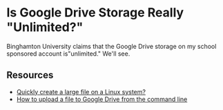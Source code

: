 # Is Google Drive Storage Really "Unlimited?"

Binghamton University claims that the Google Drive storage on my school sponsored account is"unlimited." We'll see.

## Resources

- [Quickly create a large file on a Linux system?](http://stackoverflow.com/questions/257844/quickly-create-a-large-file-on-a-linux-system)
- [How to upload a file to Google Drive from the command line](http://olivermarshall.net/how-to-upload-a-file-to-google-drive-from-the-command-line/)
